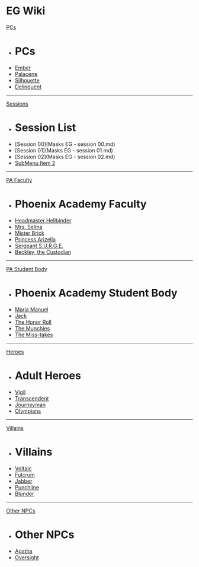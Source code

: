 # EG Wiki

[PCs]()

  * # PCs
  * [Ember](ember.md)
  * [Palacene](palacene.md)
  * [Silhouette](silhouette.md)
  * [Delinquent](subitem2.md)

----

[Sessions]()

  * # Session List
  * [Session 00](Masks EG - session 00.md)
  * [Session 01](Masks EG - session 01.md)
  * [Session 02](Masks EG - session 02.md)
  * [SubMenu Item 2](subitem2.md)

----

[PA Faculty]()

  * # Phoenix Academy Faculty
  * [Headmaster Hellbinder](Hellbinger.md)
  * [Mrs. Selma](Selma.md)
  * [Mister Brick](MisterBrick.md)
  * [Princess Arizella](PrincessArizella.md)
  * [Sergeant S.U.R.G.E.](SgtSurge.md)
  * [Beckley, the Custodian](Beckley.md)

----

[PA Student Body]()

  * # Phoenix Academy Student Body  
  * [Maria Manuel](maria.md)
  * [Jack](JackMonday.md)
  * [The Honor Roll](HonorRoll.md)
  * [The Munchies](Munchies.md)
  * [The Miss-takes](MissTakes.md)

----

[Heroes]()

  * # Adult Heroes
  * [Vigil](vigil.md)
  * [Transcendent]()
  * [Journeyman]()
  * [Olympians](img/assets/Olympiand.jpg)

----

[Villains]()

  * # Villains
  * [Voltaic](img/Villains/voltaic.png)
  * [Fulcrum]()
  * [Jabber]()
  * [Punchline]()
  * [Blunder]()

----

[Other NPCs]()

  * # Other NPCs
  * [Agatha](MissAgatha.md)
  * [Oversight](Oversight.md)

